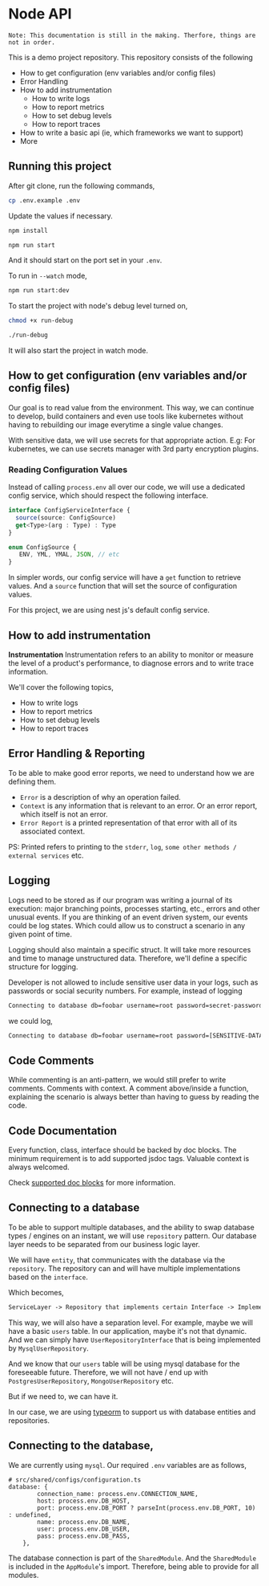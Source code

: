 # Node API

`Note: This documentation is still in the making. Therfore, things are not in order.`

This is a demo project repository. This repository consists of the following

- How to get configuration (env variables and/or config files)
- Error Handling
- How to add instrumentation
  - How to write logs
  - How to report metrics
  - How to set debug levels
  - How to report traces
- How to write a basic api (ie, which frameworks we want to support)
- More


## Running this project
After git clone, run the following commands,

```bash
cp .env.example .env
```
Update the values if necessary.

```bash
npm install
```

```bash
npm run start
```
And it should start on the port set in your `.env`.

To run in `--watch` mode,
```bash
npm run start:dev
```

To start the project with node's debug level turned on,
```bash
chmod +x run-debug
```

```bash
./run-debug
```
It will also start the project in watch mode.

## How to get configuration (env variables and/or config files)
Our goal is to read value from the environment. This way, we can continue to develop, build
containers and even use tools like kubernetes without having to rebuilding our image everytime a single value changes.

With sensitive data, we will use secrets for that appropriate action. E.g: For kubernetes, we can use secrets manager with 3rd party encryption plugins.

### Reading Configuration Values
Instead of calling `process.env` all over our code, we will use a dedicated config service, which should respect the following interface.
```typescript
interface ConfigServiceInterface {
  source(source: ConfigSource)  
  get<Type>(arg : Type) : Type
}

enum ConfigSource {
   ENV, YML, YMAL, JSON, // etc
}
```
In simpler words, our config service will have a `get` function to retrieve values. And a `source` function that will set the source of configuration values.

For this project, we are using nest js's default config service. 

## How to add instrumentation
**Instrumentation** Instrumentation refers to an ability to monitor or measure the level of a product's performance, to diagnose errors and to write trace information.

We'll cover the following topics,
- How to write logs
- How to report metrics
- How to set debug levels
- How to report traces

## Error Handling & Reporting
To be able to make good error reports, we need to understand how we are defining them. 

- `Error` is a description of why an operation failed.
- `Context` is any information that is relevant to an error. Or an error report, which itself is not an error.
- `Error Report` is a printed representation of that error with all of its associated context.

PS: Printed refers to printing to the `stderr`, `log`, `some other methods / external services` etc. 

## Logging
Logs need to be stored as if our program was writing a journal of its execution: major branching points, processes starting, etc., errors and other unusual events.
If you are thinking of an event driven system, our events could be log states. Which could allow us to construct 
a scenario in any given point of time.

Logging should also maintain a specific struct. It will take more resources and time to manage unstructured data.
Therefore, we'll define a specific structure for logging.

Developer is not allowed to include sensitive user data in your logs, such as passwords or social security numbers.
For example, instead of logging 
```txt
Connecting to database db=foobar username=root password=secret-password
```
we could log,
```txt
Connecting to database db=foobar username=root password=[SENSITIVE-DATA]
```

## Code Comments 
While commenting is an anti-pattern, we would still prefer to write comments. Comments with context.
A comment above/inside a function, explaining the scenario is always better than having to guess by reading the code.

## Code Documentation
Every function, class, interface should be backed by doc blocks. The minimum requirement is to 
add supported jsdoc tags. Valuable context is always welcomed.

Check [supported doc blocks](https://jsdoc.app) for more information.

## Connecting to a database
To be able to support multiple databases, and the ability to swap database types / engines on an instant, 
we will use `repository` pattern. Our database layer needs to be separated from our business logic layer.

We will have `entity`, that communicates with the database via the `repository`. The repository can and will 
have multiple implementations based on the `interface`.

Which becomes,

```txt
ServiceLayer -> Repository that implements certain Interface -> Implementation -> Speaks with database
```

This way, we will also have a separation level. For example, maybe we will have a basic 
`users` table. In our application, maybe it's not that dynamic. And we can simply have 
`UserRepositoryInterface` that is being implemented by `MysqlUserRepository`. 

And we know that our `users` table will be using mysql database for the foreseeable future.
Therefore, we will not have / end up with `PostgresUserRepository`, `MongoUserRepository` etc.

But if we need to, we can have it. 

In our case, we are using [typeorm](typeorm.io) to support us with database entities and repositories.

## Connecting to the database,
We are currently using `mysql`. Our required `.env` variables are as follows,

```
# src/shared/configs/configuration.ts
database: {
		connection_name: process.env.CONNECTION_NAME,
		host: process.env.DB_HOST,
		port: process.env.DB_PORT ? parseInt(process.env.DB_PORT, 10) : undefined,
		name: process.env.DB_NAME,
		user: process.env.DB_USER,
		pass: process.env.DB_PASS,
	},
```

The database connection is part of the `SharedModule`. And the `SharedModule` is included in the `AppModule`'s import.
Therefore, being able to provide for all modules.